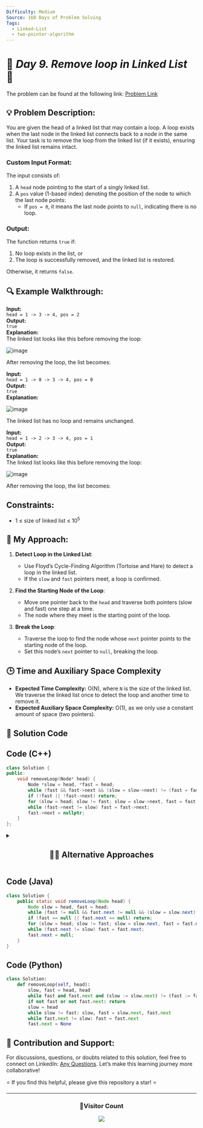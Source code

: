 ```yaml
---
Difficulty: Medium  
Source: 160 Days of Problem Solving  
Tags:
  - Linked-List
  - two-pointer-algorithm
---
```


# 🚀 _Day 9. Remove loop in Linked List_ 🧠


The problem can be found at the following link: [Problem Link](https://www.geeksforgeeks.org/batch/gfg-160-problems/track/linked-list-gfg-160/problem/remove-loop-in-linked-list)

## 💡 **Problem Description:**

You are given the head of a linked list that may contain a loop. A loop exists when the last node in the linked list connects back to a node in the same list. Your task is to remove the loop from the linked list (if it exists), ensuring the linked list remains intact.

### Custom Input Format:
The input consists of:
1. A `head` node pointing to the start of a singly linked list.
2. A `pos` value (1-based index) denoting the position of the node to which the last node points:
   - If `pos = 0`, it means the last node points to `null`, indicating there is no loop.

### Output:
The function returns `true` if:
1. No loop exists in the list, or
2. The loop is successfully removed, and the linked list is restored.

Otherwise, it returns `false`.



## 🔍 **Example Walkthrough:**

**Input:**  
`head = 1 -> 3 -> 4, pos = 2`  
**Output:**  
`true`  
**Explanation:**  
The linked list looks like this before removing the loop:

![image](https://github.com/user-attachments/assets/47c0bb4b-72ec-4cc2-911e-32061fdc05d1)

After removing the loop, the list becomes:



**Input:**  
`head = 1 -> 8 -> 3 -> 4, pos = 0`  
**Output:**  
`true`  
**Explanation:**  

![image](https://github.com/user-attachments/assets/8fab7fdb-e10e-4415-8edf-871794eb5eb8)

The linked list has no loop and remains unchanged.



**Input:**  
`head = 1 -> 2 -> 3 -> 4, pos = 1`  
**Output:**  
`true`  
**Explanation:**  
The linked list looks like this before removing the loop:

![image](https://github.com/user-attachments/assets/98d857f2-fad0-4f50-af27-16c4e651d583)


After removing the loop, the list becomes:



## Constraints:
- 1 ≤ size of linked list ≤ $10^5$



## 🎯 **My Approach:**

1. **Detect Loop in the Linked List**:
   - Use Floyd’s Cycle-Finding Algorithm (Tortoise and Hare) to detect a loop in the linked list.  
   - If the `slow` and `fast` pointers meet, a loop is confirmed.

2. **Find the Starting Node of the Loop**:
   - Move one pointer back to the `head` and traverse both pointers (slow and fast) one step at a time.
   - The node where they meet is the starting point of the loop.

3. **Break the Loop**:
   - Traverse the loop to find the node whose `next` pointer points to the starting node of the loop.
   - Set this node’s `next` pointer to `null`, breaking the loop.



## 🕒 **Time and Auxiliary Space Complexity** 

- **Expected Time Complexity:** O(N), where `N` is the size of the linked list. We traverse the linked list once to detect the loop and another time to remove it.  
- **Expected Auxiliary Space Complexity:** O(1), as we only use a constant amount of space (two pointers).

## 📝 **Solution Code**


## Code (C++)

```cpp
class Solution {
public:
    void removeLoop(Node* head) {
        Node *slow = head, *fast = head;
        while (fast && fast->next && (slow = slow->next) != (fast = fast->next->next));
        if (!fast || !fast->next) return;
        for (slow = head; slow != fast; slow = slow->next, fast = fast->next);
        while (fast->next != slow) fast = fast->next;
        fast->next = nullptr;
    }
};
```


<details>
  <summary><h2 align='center'>👨‍💻 Alternative Approaches</h2></summary>

## Using Hashing 

### Approach:
1. Use a hash table (or a set in Python) to keep track of visited nodes.
2. Traverse the linked list:
   - If a node is revisited (i.e., it's already in the hash table), then a loop exists.
   - Break the loop by setting the `next` pointer of the previous node to `null`.
3. If the end of the list is reached without revisiting any node, there is no loop.

**Drawback:** This method uses additional space and is less efficient.

### Complexity:
- **Expected Time Complexity:** O(n), as we traverse each node once and perform constant-time operations to check for presence in the hash table.
- **Expected Auxiliary Space Complexity:** O(n), as we use a hash table to store visited nodes.



## Code (C++)

```cpp
class Solution {
public:
    void removeLoop(Node* head) {
        std::unordered_set<Node*> visited;
        Node* prev = nullptr;
        while (head) {
            // If the node is already visited, break the loop
            if (visited.find(head) != visited.end()) {
                prev->next = nullptr;
                break;
            }
            visited.insert(head);  // Mark the current node as visited
            prev = head;
            head = head->next;
        }
    }
};
```



## Code (Java)

```java
import java.util.HashSet;

class Solution {
    public static void removeLoop(Node head) {
        HashSet<Node> visited = new HashSet<>();
        Node prev = null;

        while (head != null) {
            // If the node is already visited, break the loop
            if (visited.contains(head)) {
                prev.next = null;
                break;
            }
            visited.add(head);  // Mark the current node as visited
            prev = head;
            head = head.next;
        }
    }
}
```



## Code (Python)

```python
class Solution:
    def removeLoop(self, head):
        visited = set()
        prev = None

        while head:
            # If the node is already visited, break the loop
            if head in visited:
                prev.next = None
                break
            visited.add(head)  # Mark the current node as visited
            prev = head
            head = head.next
```



This **hashing-based approach** is simple to implement but less space-efficient compared to the Floyd’s cycle detection method.

</details>

## Code (Java)

```java
class Solution {
    public static void removeLoop(Node head) {
        Node slow = head, fast = head;
        while (fast != null && fast.next != null && (slow = slow.next) != (fast = fast.next.next));
        if (fast == null || fast.next == null) return;
        for (slow = head; slow != fast; slow = slow.next, fast = fast.next);
        while (fast.next != slow) fast = fast.next;
        fast.next = null;
    }
}
```



## Code (Python)

```python
class Solution:
    def removeLoop(self, head):
        slow, fast = head, head
        while fast and fast.next and (slow := slow.next) != (fast := fast.next.next): pass
        if not fast or not fast.next: return
        slow = head
        while slow != fast: slow, fast = slow.next, fast.next
        while fast.next != slow: fast = fast.next
        fast.next = None
```






## 🎯 **Contribution and Support:**

For discussions, questions, or doubts related to this solution, feel free to connect on LinkedIn: [Any Questions](https://www.linkedin.com/in/het-patel-8b110525a/). Let’s make this learning journey more collaborative!

⭐ If you find this helpful, please give this repository a star! ⭐

---

<div align="center">
  <h3><b>📍Visitor Count</b></h3>
</div>

<p align="center">
  <img src="https://profile-counter.glitch.me/Hunterdii/count.svg" />
</p>
